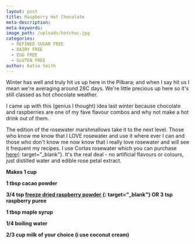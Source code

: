 ```yaml
---
layout: post
title: Raspberry Hot Chocolate
meta-description:
meta-keywords:
image_path: /uploads/hotchoc.jpg
categories:
  - REFINED SUGAR FREE
  - DAIRY FREE
  - EGG FREE
  - GLUTEN FREE
author: Katie Smith
---
```


Winter has well and truly hit us up here in the Pilbara; and when I say hit us I mean we're averaging around 28C days. We're little precious up here so it's still classed as hot chocolate weather.

I came up with this (genius I thought) idea last winter because chocolate and raspberries are one of my fave flavour combos and why not make a hot drink out of them.

The edition of the rosewater marshmallows take it to the next level. Those who know me know that I LOVE rosewater and use it where ever I&nbsp;can and those who don't know me now know that i really love rosewater and will see it frequent my recipes. I use Cortas rosewater which you can purchase [here](https://internationalgroceries.com.au/Cortas%20Rose%20Water){: target="_blank"}. It's the real deal - no artificial flavours or colours, just distilled water and edible rose petal extract.

**Makes 1 cup**

**1 tbsp cacao powder**

**3/4 tsp [freeze dried raspberry powder&nbsp;](http://chefspantry.com.au/product/freeze-dried-raspberry-powder-200g-fresh-as/){: target="_blank"}&nbsp;OR 3 tsp raspberry puree&nbsp;**

**1 tbsp maple syrup**

**1/4 boiling water**

**2/3 cup milk of your choice (i use coconut cream)**

&nbsp;

&nbsp;

&nbsp;